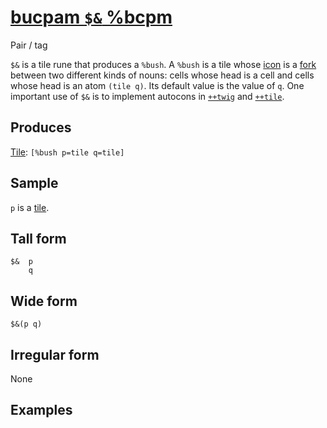 [bucpam `$&` %bcpm](#bcpm)
==========================

Pair / tag

`$&` is a tile rune that produces a `%bush`. A `%bush` is a tile whose
[icon]() is a [fork]() between two different kinds of nouns: cells whose
head is a cell and cells whose head is an atom `(tile q)`. Its default
value is the value of `q`. One important use of `$&` is to implement
autocons in [`++twig`]() and [`++tile`]().

Produces
--------

[Tile](): `[%bush p=tile q=tile]`

Sample
------

`p` is a [tile]().

Tall form
---------

    $&  p
        q

Wide form
---------

    $&(p q)

Irregular form
--------------

None

Examples
--------
